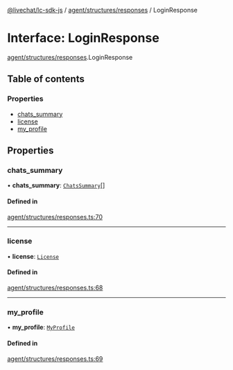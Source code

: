 [@livechat/lc-sdk-js](../README.md) / [agent/structures/responses](../modules/agent_structures_responses.md) / LoginResponse

# Interface: LoginResponse

[agent/structures/responses](../modules/agent_structures_responses.md).LoginResponse

## Table of contents

### Properties

- [chats\_summary](agent_structures_responses.LoginResponse.md#chats_summary)
- [license](agent_structures_responses.LoginResponse.md#license)
- [my\_profile](agent_structures_responses.LoginResponse.md#my_profile)

## Properties

### chats\_summary

• **chats\_summary**: [`ChatsSummary`](agent_structures_structures.ChatsSummary.md)[]

#### Defined in

[agent/structures/responses.ts:70](https://github.com/livechat/lc-sdk-js/blob/10347df/src/agent/structures/responses.ts#L70)

___

### license

• **license**: [`License`](agent_structures_structures.License.md)

#### Defined in

[agent/structures/responses.ts:68](https://github.com/livechat/lc-sdk-js/blob/10347df/src/agent/structures/responses.ts#L68)

___

### my\_profile

• **my\_profile**: [`MyProfile`](agent_structures_users.MyProfile.md)

#### Defined in

[agent/structures/responses.ts:69](https://github.com/livechat/lc-sdk-js/blob/10347df/src/agent/structures/responses.ts#L69)

